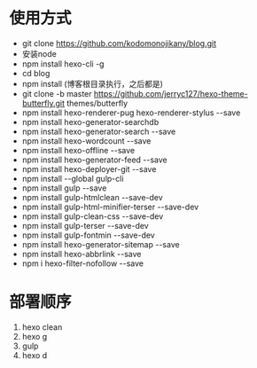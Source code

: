 # 使用方式
- git clone https://github.com/kodomonojikany/blog.git
- 安装node
- npm install hexo-cli -g 
- cd blog
- npm install  (博客根目录执行，之后都是)
- git clone -b master https://github.com/jerryc127/hexo-theme-butterfly.git themes/butterfly
- npm install hexo-renderer-pug hexo-renderer-stylus --save
- npm install hexo-generator-searchdb
- npm install hexo-generator-search --save
- npm install hexo-wordcount --save
- npm install hexo-offline --save
- npm install hexo-generator-feed --save
- npm install hexo-deployer-git --save
- npm install --global gulp-cli  
- npm install gulp --save
- npm install gulp-htmlclean --save-dev  
- npm install gulp-html-minifier-terser --save-dev  
- npm install gulp-clean-css --save-dev
- npm install gulp-terser --save-dev
- npm install gulp-fontmin --save-dev
- npm install hexo-generator-sitemap --save
- npm install hexo-abbrlink --save
- npm i hexo-filter-nofollow --save
# 部署顺序
1. hexo clean
2. hexo g
3. gulp
4. hexo d

